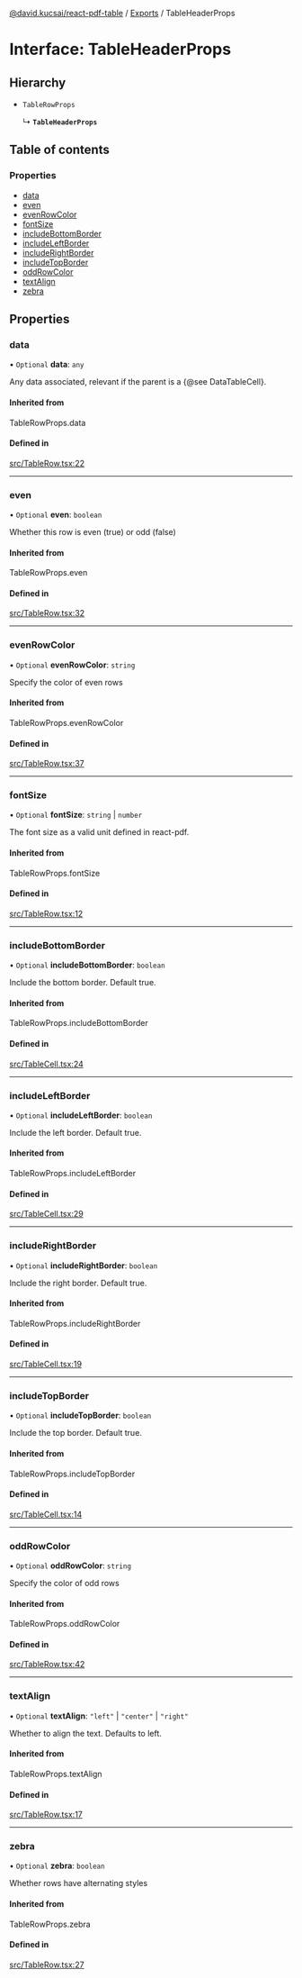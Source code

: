 [@david.kucsai/react-pdf-table](../README.md) / [Exports](../modules.md) / TableHeaderProps

# Interface: TableHeaderProps

## Hierarchy

- `TableRowProps`

  ↳ **`TableHeaderProps`**

## Table of contents

### Properties

- [data](TableHeaderProps.md#data)
- [even](TableHeaderProps.md#even)
- [evenRowColor](TableHeaderProps.md#evenrowcolor)
- [fontSize](TableHeaderProps.md#fontsize)
- [includeBottomBorder](TableHeaderProps.md#includebottomborder)
- [includeLeftBorder](TableHeaderProps.md#includeleftborder)
- [includeRightBorder](TableHeaderProps.md#includerightborder)
- [includeTopBorder](TableHeaderProps.md#includetopborder)
- [oddRowColor](TableHeaderProps.md#oddrowcolor)
- [textAlign](TableHeaderProps.md#textalign)
- [zebra](TableHeaderProps.md#zebra)

## Properties

### data

• `Optional` **data**: `any`

Any data associated, relevant if the parent is a {@see DataTableCell}.

#### Inherited from

TableRowProps.data

#### Defined in

[src/TableRow.tsx:22](https://github.com/mohan-bitla/react-pdf-table/blob/311c211/src/TableRow.tsx#L22)

___

### even

• `Optional` **even**: `boolean`

Whether this row is even (true) or odd (false)

#### Inherited from

TableRowProps.even

#### Defined in

[src/TableRow.tsx:32](https://github.com/mohan-bitla/react-pdf-table/blob/311c211/src/TableRow.tsx#L32)

___

### evenRowColor

• `Optional` **evenRowColor**: `string`

Specify the color of even rows

#### Inherited from

TableRowProps.evenRowColor

#### Defined in

[src/TableRow.tsx:37](https://github.com/mohan-bitla/react-pdf-table/blob/311c211/src/TableRow.tsx#L37)

___

### fontSize

• `Optional` **fontSize**: `string` \| `number`

The font size as a valid unit defined in react-pdf.

#### Inherited from

TableRowProps.fontSize

#### Defined in

[src/TableRow.tsx:12](https://github.com/mohan-bitla/react-pdf-table/blob/311c211/src/TableRow.tsx#L12)

___

### includeBottomBorder

• `Optional` **includeBottomBorder**: `boolean`

Include the bottom border. Default true.

#### Inherited from

TableRowProps.includeBottomBorder

#### Defined in

[src/TableCell.tsx:24](https://github.com/mohan-bitla/react-pdf-table/blob/311c211/src/TableCell.tsx#L24)

___

### includeLeftBorder

• `Optional` **includeLeftBorder**: `boolean`

Include the left border. Default true.

#### Inherited from

TableRowProps.includeLeftBorder

#### Defined in

[src/TableCell.tsx:29](https://github.com/mohan-bitla/react-pdf-table/blob/311c211/src/TableCell.tsx#L29)

___

### includeRightBorder

• `Optional` **includeRightBorder**: `boolean`

Include the right border. Default true.

#### Inherited from

TableRowProps.includeRightBorder

#### Defined in

[src/TableCell.tsx:19](https://github.com/mohan-bitla/react-pdf-table/blob/311c211/src/TableCell.tsx#L19)

___

### includeTopBorder

• `Optional` **includeTopBorder**: `boolean`

Include the top border. Default true.

#### Inherited from

TableRowProps.includeTopBorder

#### Defined in

[src/TableCell.tsx:14](https://github.com/mohan-bitla/react-pdf-table/blob/311c211/src/TableCell.tsx#L14)

___

### oddRowColor

• `Optional` **oddRowColor**: `string`

Specify the color of odd rows

#### Inherited from

TableRowProps.oddRowColor

#### Defined in

[src/TableRow.tsx:42](https://github.com/mohan-bitla/react-pdf-table/blob/311c211/src/TableRow.tsx#L42)

___

### textAlign

• `Optional` **textAlign**: ``"left"`` \| ``"center"`` \| ``"right"``

Whether to align the text. Defaults to left.

#### Inherited from

TableRowProps.textAlign

#### Defined in

[src/TableRow.tsx:17](https://github.com/mohan-bitla/react-pdf-table/blob/311c211/src/TableRow.tsx#L17)

___

### zebra

• `Optional` **zebra**: `boolean`

Whether rows have alternating styles

#### Inherited from

TableRowProps.zebra

#### Defined in

[src/TableRow.tsx:27](https://github.com/mohan-bitla/react-pdf-table/blob/311c211/src/TableRow.tsx#L27)
